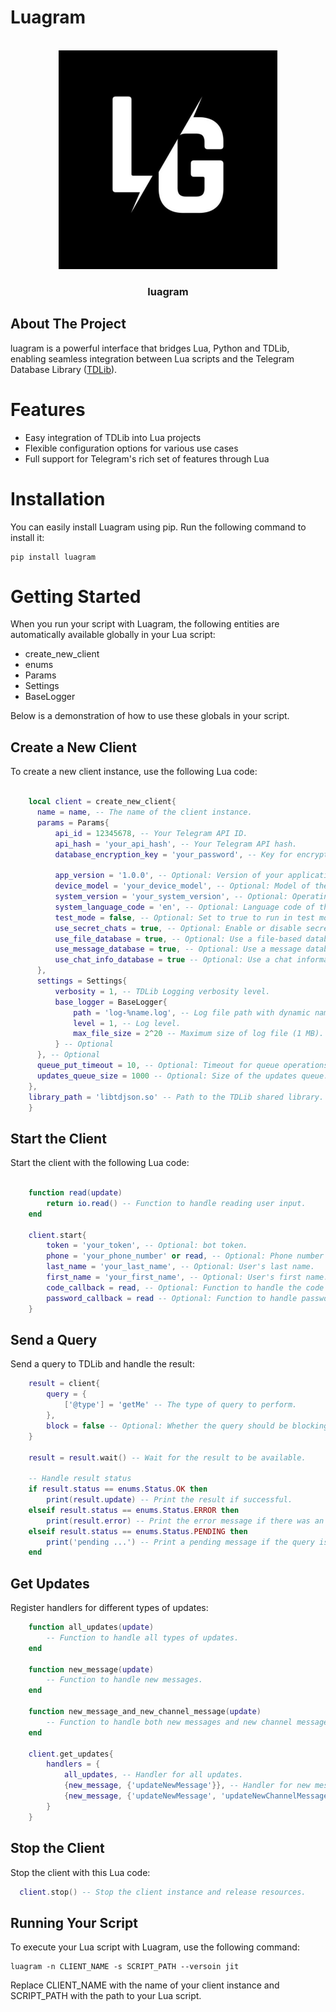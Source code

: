
# Luagram


<!-- PROJECT LOGO -->
<br />
<div align="center">
  <a href="https://github.com/irmilad/luagram">
    <img src="https://github.com/IRMilad/luagram/blob/main/.github/logo.jpg?raw=true" alt="Logo" width="350" height="350">
  </a>

  <h3 align="center">luagram</h3>
</div>

## About The Project

luagram is a powerful interface that bridges Lua, Python and TDLib, enabling seamless integration between Lua scripts and the Telegram Database Library ([TDLib](https://github.com/tdlib/td)).

# Features
 - Easy integration of TDLib into Lua projects
 - Flexible configuration options for various use cases
 - Full support for Telegram's rich set of features through Lua


# Installation
You can easily install Luagram using pip. Run the following command to install it:

```
pip install luagram
```

# Getting Started

When you run your script with Luagram, the following entities are automatically available globally in your Lua script:

 - create_new_client
 - enums
 - Params
 - Settings
 - BaseLogger

Below is a demonstration of how to use these globals in your script.


## Create a New Client
To create a new client instance, use the following Lua code:

```lua

    local client = create_new_client{
      name = name, -- The name of the client instance.
      params = Params{
          api_id = 12345678, -- Your Telegram API ID.
          api_hash = 'your_api_hash', -- Your Telegram API hash.
          database_encryption_key = 'your_password', -- Key for encrypting the database.
    
          app_version = '1.0.0', -- Optional: Version of your application.
          device_model = 'your_device_model', -- Optional: Model of the device.
          system_version = 'your_system_version', -- Optional: Operating system version.
          system_language_code = 'en', -- Optional: Language code of the system.
          test_mode = false, -- Optional: Set to true to run in test mode.
          use_secret_chats = true, -- Optional: Enable or disable secret chats.
          use_file_database = true, -- Optional: Use a file-based database.
          use_message_database = true, -- Optional: Use a message database.
          use_chat_info_database = true -- Optional: Use a chat information database.
      },
      settings = Settings{
          verbosity = 1, -- TDLib Logging verbosity level.
          base_logger = BaseLogger{
              path = 'log-%name.log', -- Log file path with dynamic name.
              level = 1, -- Log level.
              max_file_size = 2^20 -- Maximum size of log file (1 MB).
          } -- Optional
      }, -- Optional
      queue_put_timeout = 10, -- Optional: Timeout for queue operations.
      updates_queue_size = 1000 -- Optional: Size of the updates queue.
    },
    library_path = 'libtdjson.so' -- Path to the TDLib shared library.
    }
```


## Start the Client
Start the client with the following Lua code:

```lua

    function read(update)
        return io.read() -- Function to handle reading user input.
    end
    
    client.start{
        token = 'your_token', -- Optional: bot token.
        phone = 'your_phone_number' or read, -- Optional: Phone number or a function to read it.
        last_name = 'your_last_name', -- Optional: User's last name.
        first_name = 'your_first_name', -- Optional: User's first name.
        code_callback = read, -- Optional: Function to handle the code input.
        password_callback = read -- Optional: Function to handle password input.
    }

```

## Send a Query
Send a query to TDLib and handle the result:

```lua
    result = client{
        query = {
            ['@type'] = 'getMe' -- The type of query to perform.
        },
        block = false -- Optional: Whether the query should be blocking (default is true).
    }
    
    result = result.wait() -- Wait for the result to be available.
    
    -- Handle result status
    if result.status == enums.Status.OK then
        print(result.update) -- Print the result if successful.
    elseif result.status == enums.Status.ERROR then
        print(result.error) -- Print the error message if there was an error.
    elseif result.status == enums.Status.PENDING then 
        print('pending ...') -- Print a pending message if the query is still processing.
    end
```


## Get Updates
Register handlers for different types of updates:

```lua
    function all_updates(update)
        -- Function to handle all types of updates.
    end 
    
    function new_message(update)
        -- Function to handle new messages.
    end
    
    function new_message_and_new_channel_message(update)
        -- Function to handle both new messages and new channel messages.
    end 
    
    client.get_updates{
        handlers = {
            all_updates, -- Handler for all updates.
            {new_message, {'updateNewMessage'}}, -- Handler for new messages.
            {new_message, {'updateNewMessage', 'updateNewChannelMessage'}} -- Handler for new messages and new channel messages.
        }
    }
```


## Stop the Client
Stop the client with this Lua code:

```lua
  client.stop() -- Stop the client instance and release resources.

```

## Running Your Script
To execute your Lua script with Luagram, use the following command:

```
luagram -n CLIENT_NAME -s SCRIPT_PATH --versoin jit

```
Replace CLIENT_NAME with the name of your client instance and SCRIPT_PATH with the path to your Lua script.

